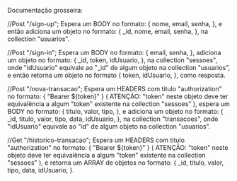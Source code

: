 Documentação grosseira:

//Post "/sign-up";
Espera um BODY no formato:
{
nome,
email,
senha,
},
e então adiciona um objeto no formato:
{
\_id,
nome,
email,
senha,
},
na collection "usuarios".

//Post "/sign-in";
Espera um BODY no formato:
{
email,
senha,
},
adiciona um objeto no formato:
{
\_id,
token,
idUsuario,
},
na collection "sessoes", onde "idUsuario" equivale ao "\_id" de algum objeto na collection "usuarios",
e então retorna um objeto no formato
{
token,
idUsuario,
}, como resposta.

//Post "/nova-transacao";
Espera um HEADERS com titulo "authorization" no formato:
{
"Bearer ${token}"
}
(
ATENÇÃO:
"token" neste objeto deve ter equivalência a algum "token" existente na collection "sessoes"
),
espera um BODY no formato:
{
titulo,
valor,
tipo,
},
e adiciona um objeto no formato:
{
\_id,
titulo,
valor,
tipo,
data,
idUsuario,
},
na collection "transacoes", onde "idUsuario" equivale ao "id" de algum objeto na collection "usuarios".

//Get "/historico-transacao";
Espera um HEADERS com titulo "authorization" no formato:
{
"Bearer ${token}"
}
(
ATENÇÃO: "token" neste objeto deve ter equivalência a algum "token" existente na collection "sessoes"
),
e retorna um ARRAY de objetos no formato:
{
\_id,
titulo,
valor,
tipo,
data,
idUsuario,
}.
